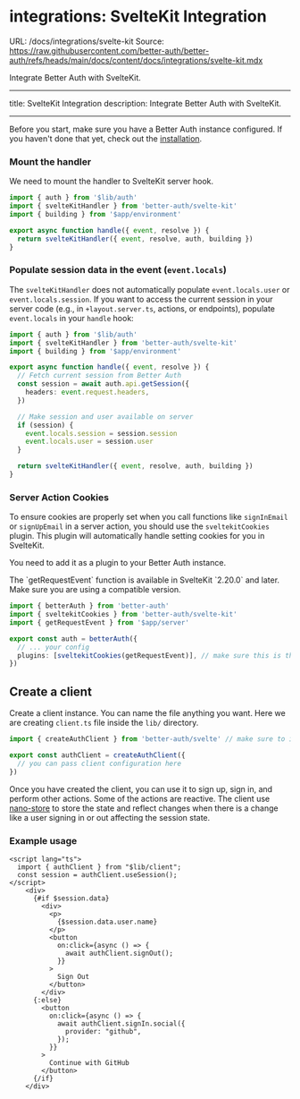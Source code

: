 # integrations: SvelteKit Integration

URL: /docs/integrations/svelte-kit
Source: https://raw.githubusercontent.com/better-auth/better-auth/refs/heads/main/docs/content/docs/integrations/svelte-kit.mdx

Integrate Better Auth with SvelteKit.

---

title: SvelteKit Integration
description: Integrate Better Auth with SvelteKit.

---

Before you start, make sure you have a Better Auth instance configured. If you haven't done that yet, check out the [installation](/docs/installation).

### Mount the handler

We need to mount the handler to SvelteKit server hook.

```ts title="hooks.server.ts"
import { auth } from '$lib/auth'
import { svelteKitHandler } from 'better-auth/svelte-kit'
import { building } from '$app/environment'

export async function handle({ event, resolve }) {
  return svelteKitHandler({ event, resolve, auth, building })
}
```

### Populate session data in the event (`event.locals`)

The `svelteKitHandler` does not automatically populate `event.locals.user` or `event.locals.session`. If you want to access the current session in your server code (e.g., in `+layout.server.ts`, actions, or endpoints), populate `event.locals` in your `handle` hook:

```ts title="hooks.server.ts"
import { auth } from '$lib/auth'
import { svelteKitHandler } from 'better-auth/svelte-kit'
import { building } from '$app/environment'

export async function handle({ event, resolve }) {
  // Fetch current session from Better Auth
  const session = await auth.api.getSession({
    headers: event.request.headers,
  })

  // Make session and user available on server
  if (session) {
    event.locals.session = session.session
    event.locals.user = session.user
  }

  return svelteKitHandler({ event, resolve, auth, building })
}
```

### Server Action Cookies

To ensure cookies are properly set when you call functions like `signInEmail` or `signUpEmail` in a server action, you should use the `sveltekitCookies` plugin. This plugin will automatically handle setting cookies for you in SvelteKit.

You need to add it as a plugin to your Better Auth instance.

<Callout>
  The `getRequestEvent` function is available in SvelteKit `2.20.0` and later.
  Make sure you are using a compatible version.
</Callout>

```ts title="lib/auth.ts"
import { betterAuth } from 'better-auth'
import { sveltekitCookies } from 'better-auth/svelte-kit'
import { getRequestEvent } from '$app/server'

export const auth = betterAuth({
  // ... your config
  plugins: [sveltekitCookies(getRequestEvent)], // make sure this is the last plugin in the array
})
```

## Create a client

Create a client instance. You can name the file anything you want. Here we are creating `client.ts` file inside the `lib/` directory.

```ts title="auth-client.ts"
import { createAuthClient } from 'better-auth/svelte' // make sure to import from better-auth/svelte

export const authClient = createAuthClient({
  // you can pass client configuration here
})
```

Once you have created the client, you can use it to sign up, sign in, and perform other actions.
Some of the actions are reactive. The client use [nano-store](https://github.com/nanostores/nanostores) to store the state and reflect changes when there is a change like a user signing in or out affecting the session state.

### Example usage

```svelte
<script lang="ts">
  import { authClient } from "$lib/client";
  const session = authClient.useSession();
</script>
    <div>
      {#if $session.data}
        <div>
          <p>
            {$session.data.user.name}
          </p>
          <button
            on:click={async () => {
              await authClient.signOut();
            }}
          >
            Sign Out
          </button>
        </div>
      {:else}
        <button
          on:click={async () => {
            await authClient.signIn.social({
              provider: "github",
            });
          }}
        >
          Continue with GitHub
        </button>
      {/if}
    </div>
```
